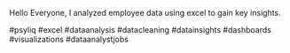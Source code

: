 Hello Everyone,
I analyzed employee data using excel to gain key insights. 

#psyliq #excel #dataanalysis #datacleaning #datainsights #dashboards #visualizations #dataanalystjobs
